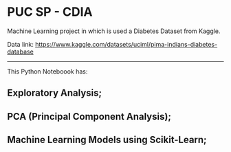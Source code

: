 # PUC SP - CDIA

Machine Learning project in which is used a Diabetes Dataset from Kaggle.


Data link: https://www.kaggle.com/datasets/uciml/pima-indians-diabetes-database

--------------------------

This Python Noteboook has:

Exploratory Analysis;
-------------------------
PCA (Principal Component Analysis);
-------------------------
Machine Learning Models using Scikit-Learn;
-------------------------
